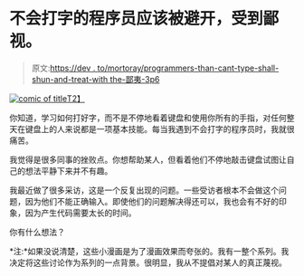 # 不会打字的程序员应该被避开，受到鄙视。

> 原文:[https://dev . to/mortoray/programmers-than-cant-type-shall-shun-and-treat-with the-鄙夷-3p6](https://dev.to/mortoray/programmers-that-cant-type-shall-be-shunned-and-treated-with-disdain-3p6)

[![comic of title](../Images/050a81dca52f39d6ea93d6f66482b1d4.png)T2】](https://res.cloudinary.com/practicaldev/image/fetch/s--DNCCzzqU--/c_limit%2Cf_auto%2Cfl_progressive%2Cq_auto%2Cw_880/https://i.imgur.com/tOomtOg.png)

你知道，学习如何打好字，而不是不停地看着键盘和使用你所有的手指，对任何整天在键盘上的人来说都是一项基本技能。每当我遇到不会打字的程序员时，我就很痛苦。

我觉得是很多同事的挫败点。你想帮助某人，但看着他们不停地敲击键盘试图让自己的想法平静下来并不有趣。

我最近做了很多采访，这是一个反复出现的问题。一些受访者根本不会做这个问题，因为他们不能正确输入。即使他们的问题解决得还可以，我也会有不好的印象，因为产生代码需要太长的时间。

你有什么想法？

*注:*如果没说清楚，这些小漫画是为了漫画效果而夸张的。我有一整个系列。我决定将这些讨论作为系列的一点背景。很明显，我从不提倡对某人的真正蔑视。